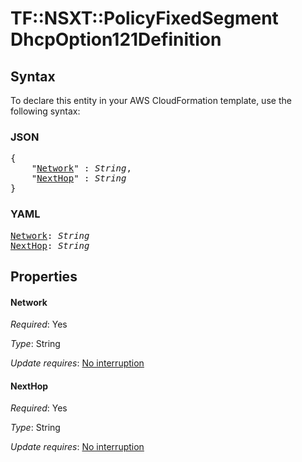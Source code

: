 # TF::NSXT::PolicyFixedSegment DhcpOption121Definition

## Syntax

To declare this entity in your AWS CloudFormation template, use the following syntax:

### JSON

<pre>
{
    "<a href="#network" title="Network">Network</a>" : <i>String</i>,
    "<a href="#nexthop" title="NextHop">NextHop</a>" : <i>String</i>
}
</pre>

### YAML

<pre>
<a href="#network" title="Network">Network</a>: <i>String</i>
<a href="#nexthop" title="NextHop">NextHop</a>: <i>String</i>
</pre>

## Properties

#### Network

_Required_: Yes

_Type_: String

_Update requires_: [No interruption](https://docs.aws.amazon.com/AWSCloudFormation/latest/UserGuide/using-cfn-updating-stacks-update-behaviors.html#update-no-interrupt)

#### NextHop

_Required_: Yes

_Type_: String

_Update requires_: [No interruption](https://docs.aws.amazon.com/AWSCloudFormation/latest/UserGuide/using-cfn-updating-stacks-update-behaviors.html#update-no-interrupt)

